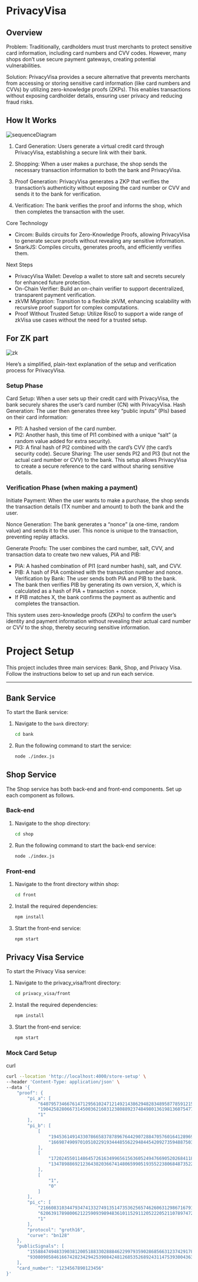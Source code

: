 # PrivacyVisa

## Overview

Problem: Traditionally, cardholders must trust merchants to protect sensitive card information, including card numbers and CVV codes. However, many shops don’t use secure payment gateways, creating potential vulnerabilities.

Solution: PrivacyVisa provides a secure alternative that prevents merchants from accessing or storing sensitive card information (like card numbers and CVVs) by utilizing zero-knowledge proofs (ZKPs). This enables transactions without exposing cardholder details, ensuring user privacy and reducing fraud risks.

## How It Works
![sequenceDiagram](./sequenceDiagram.png)
    
1. Card Generation: Users generate a virtual credit card through PrivacyVisa, establishing a secure link with their bank.

2. Shopping: When a user makes a purchase, the shop sends the necessary transaction information to both the bank and PrivacyVisa.

3. Proof Generation: PrivacyVisa generates a ZKP that verifies the transaction’s authenticity without exposing the card number or CVV and sends it to the bank for verification.

4. Verification: The bank verifies the proof and informs the shop, which then completes the transaction with the user.

Core Technology
*    Circom: Builds circuits for Zero-Knowledge Proofs, allowing PrivacyVisa to generate secure proofs without revealing any sensitive information.
*    SnarkJS: Compiles circuits, generates proofs, and efficiently verifies them. 

Next Steps

*    PrivacyVisa Wallet: Develop a wallet to store salt and secrets securely for enhanced future protection.
*    On-Chain Verifier: Build an on-chain verifier to support decentralized, transparent payment verification.
*    zkVM Migration: Transition to a flexible zkVM, enhancing scalability with recursive proof support for complex computations.
*    Proof Without Trusted Setup: Utilize Risc0 to support a wide range of zkVisa use cases without the need for a trusted setup.

## For ZK part

![zk](./zk.png)

Here’s a simplified, plain-text explanation of the setup and verification process for PrivacyVisa.

### Setup Phase

  
Card Setup: When a user sets up their credit card with PrivacyVisa, the bank securely shares the user’s card number (CN) with PrivacyVisa.
Hash Generation: The user then generates three key “public inputs” (PIs) based on their card information:
*    PI1: A hashed version of the card number.
*    PI2: Another hash, this time of PI1 combined with a unique “salt” (a random value added for extra security).
*    PI3: A final hash of PI2 combined with the card’s CVV (the card’s security code).
Secure Sharing: The user sends PI2 and PI3 (but not the actual card number or CVV) to the bank. This setup allows PrivacyVisa to create a secure reference to the card without sharing sensitive details.
### Verification Phase (when making a payment)

    
Initiate Payment: When the user wants to make a purchase, the shop sends the transaction details (TX number and amount) to both the bank and the user.

Nonce Generation: The bank generates a “nonce” (a one-time, random value) and sends it to the user. This nonce is unique to the transaction, preventing replay attacks.

Generate Proofs: The user combines the card number, salt, CVV, and transaction data to create two new values, PIA and PIB:

*   PIA: A hashed combination of PI1 (card number hash), salt, and CVV.
*   PIB: A hash of PIA combined with the transaction number and nonce.
Verification by Bank: The user sends both PIA and PIB to the bank.
*   The bank then verifies PIB by generating its own version, X, which is calculated as a hash of PIA + transaction + nonce.
*   If PIB matches X, the bank confirms the payment as authentic and completes the transaction.

This system uses zero-knowledge proofs (ZKPs) to confirm the user’s identity and payment information without revealing their actual card number or CVV to the shop, thereby securing sensitive information.

# Project Setup

This project includes three main services: Bank, Shop, and Privacy Visa. Follow the instructions below to set up and run each service.

---

## Bank Service

To start the Bank service:

1. Navigate to the `bank` directory:
   ```bash
   cd bank
2. Run the following command to start the service:
    ```bash
    node ./index.js
## Shop Service

The Shop service has both back-end and front-end components. Set up each component as follows.

### Back-end

1. Navigate to the shop directory:
    ```bash
    cd shop
2. Run the following command to start the back-end service:
    ```bash
    node ./index.js
### Front-end
1. Navigate to the front directory within shop:
    ```bash
    cd front
2. Install the required dependencies:
    ```bash
    npm install
3. Start the front-end service:
    ```bash
    npm start
## Privacy Visa Service

To start the Privacy Visa service:
1. Navigate to the privacy_visa/front directory:
    ```bash
    cd privacy_visa/front
2. Install the required dependencies:
    ```bash
    npm install
3. Start the front-end service:
    ```bash
    npm start
### Mock Card Setup 

curl

```bash
curl --location 'http://localhost:4000/store-setup' \
--header 'Content-Type: application/json' \
--data '{
    "proof": {
        "pi_a": [
            "6407957346676147129561024712149214386294828348958778591215911884147390737359",
            "19042582806673145003621603123808892374849801361981360754773432336750555929129",
            "1"
        ],
        "pi_b": [
            [
                "19453614914330786658378789676442907288470576016412896965881823939581523555688",
                "16698749097010510229193444855622948445420927359488750369418289291820886077882"
            ],
            [
                "17202455011486457261634996561563605249476690520268411851650988328884162342775",
                "13478988692123643820366741480659905193552238068487352295484164214590762361325"
            ],
            [
                "1",
                "0"
            ]
        ],
        "pi_c": [
            "21660831034479347413327491351473536256574626063129867167917646512036447882688",
            "6206391789800621225909398948361011529112052220521107897472459356594271044331",
            "1"
        ],
        "protocol": "groth16",
        "curve": "bn128"
    },
    "publicSignals": [
        "15588474948339038120051883302888462299793590286856631237429178316026962758478",
        "9308090584616674282342942539084248126853526892431147539300436350638522588197"
    ],
    "card_number": "1234567890123456"
}'
